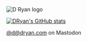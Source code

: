 <img src="https://dryan-com.s3.amazonaws.com/assets/mark.svg" alt="D Ryan logo">

[![DRyan's GitHub stats](https://github-readme-stats.vercel.app/api?username=dryan&theme=dark&show_icons=true)](https://github.com/anuraghazra/github-readme-stats)

<a rel="me" href="https://social.dryan.com/@d">@d@dryan.com on Mastodon</a>

